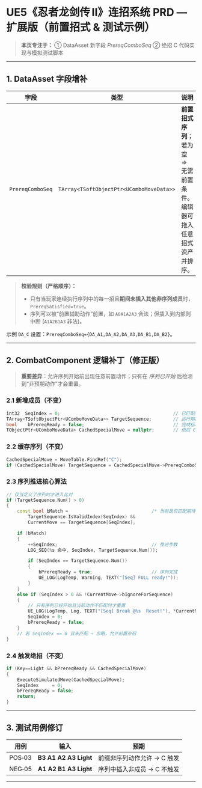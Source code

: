 # UE5《忍者龙剑传 II》连招系统 PRD — 扩展版（前置招式 & 测试示例）

> **本页专注于：** ① DataAsset 新字段 *PrereqComboSeq* ② 绝招 C 代码实现与模拟测试脚本

---

## 1. DataAsset 字段增补

| 字段               | 类型                                       | 说明                                       |
| ---------------- | ---------------------------------------- | ---------------------------------------- |
| `PrereqComboSeq` | `TArray<TSoftObjectPtr<UComboMoveData>>` | **前置招式序列**；若为空 ⇒ 无需前置条件。编辑器可拖入任意招式资产并排序。 |

> **校验规则（严格顺序）：**
>
> * 只有当玩家连续执行序列中的每一招且**期间未插入其他非序列成员**时，`PrereqSatisfied=true`。
> * 序列可以被“前置辅助动作”前置，如 `A0A1A2A3` 合法；但插入到内部则中断 (`A1A2B1A3` 非法)。

示例 `DA_C` 设置：`PrereqComboSeq={DA_A1,DA_A2,DA_A3,DA_B1,DA_B2}`。

---

## 2. CombatComponent 逻辑补丁（修正版）

> **重要差异**：允许序列开始前出现任意前置动作；只有在 *序列已开始* 后检测到“非预期动作”才会重置。

### 2.1 新增成员（不变）

```cpp
int32  SeqIndex = 0;                                          // 已匹配到的序列步数
TArray<TSoftObjectPtr<UComboMoveData>> TargetSequence;        // 运行期拷贝自资产
bool    bPrereqReady = false;                                 // 完成标志
TObjectPtr<UComboMoveData> CachedSpecialMove = nullptr;       // 绝招 C
```

### 2.2 缓存序列（不变）

```cpp
CachedSpecialMove = MoveTable.FindRef("C");
if (CachedSpecialMove) TargetSequence = CachedSpecialMove->PrereqComboSeq;
```

### 2.3 序列推进核心算法

```cpp
// 仅当定义了序列时才进入比对
if (TargetSequence.Num() > 0)
{
    const bool bMatch =                               /* 当前是否匹配期待动作 */
        TargetSequence.IsValidIndex(SeqIndex) &&
        CurrentMove == TargetSequence[SeqIndex];

    if (bMatch)
    {
        ++SeqIndex;                                   // 推进步数
        LOG_SEQ(%s 命中, SeqIndex, TargetSequence.Num());

        if (SeqIndex == TargetSequence.Num())
        {
            bPrereqReady = true;                      // 序列完成
            UE_LOG(LogTemp, Warning, TEXT("[Seq] FULL ready!"));
        }
    }
    else if (SeqIndex > 0 && !CurrentMove->bIgnoreForSequence)
    {
        // 只有序列已经开始且当前动作不匹配时才重置
        UE_LOG(LogTemp, Log, TEXT("[Seq] Break @%s  Reset!"), *CurrentMove->MoveID.ToString());
        SeqIndex = 0;
        bPrereqReady = false;
    }
    // 若 SeqIndex == 0 且未匹配 → 忽略，允许前置杂招
}
```

### 2.4 触发绝招（不变）

```cpp
if (Key==Light && bPrereqReady && CachedSpecialMove)
{
    ExecuteSimulatedMove(CachedSpecialMove);
    SeqIndex     = 0;
    bPrereqReady = false;
    return;
}
```

---

## 3. 测试用例修订

| 用例     | 输入                    | 预期               |
| ------ | --------------------- | ---------------- |
| POS‑03 | **B3 A1 A2 A3 Light** | 前缀非序列动作允许 → C 触发 |
| NEG‑05 | **A1 A2 B1 A3 Light** | 序列中插入非成员 → C 不触发 |

---
